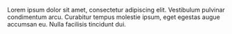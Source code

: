 Lorem ipsum dolor sit amet, consectetur adipiscing elit. Vestibulum pulvinar condimentum arcu. Curabitur tempus molestie ipsum, eget egestas augue accumsan eu. Nulla facilisis tincidunt dui.